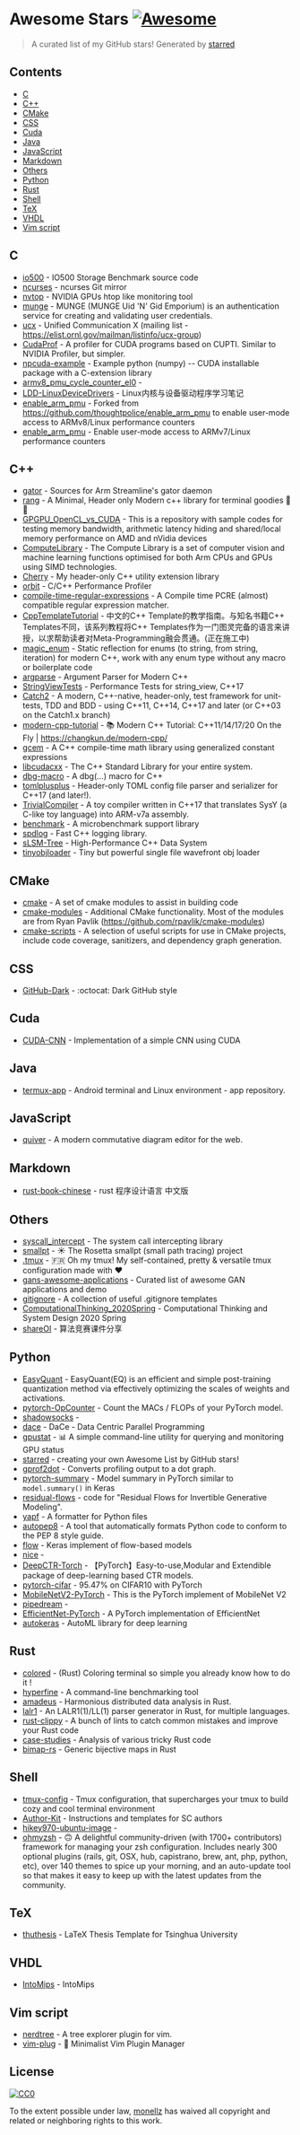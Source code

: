 # Awesome Stars [![Awesome](https://cdn.rawgit.com/sindresorhus/awesome/d7305f38d29fed78fa85652e3a63e154dd8e8829/media/badge.svg)](https://github.com/sindresorhus/awesome)

> A curated list of my GitHub stars!  Generated by [starred](https://github.com/maguowei/starred)


## Contents

  - [C](#c)
  - [C++](#c++)
  - [CMake](#cmake)
  - [CSS](#css)
  - [Cuda](#cuda)
  - [Java](#java)
  - [JavaScript](#javascript)
  - [Markdown](#markdown)
  - [Others](#others)
  - [Python](#python)
  - [Rust](#rust)
  - [Shell](#shell)
  - [TeX](#tex)
  - [VHDL](#vhdl)
  - [Vim script](#vim-script)

## C 

- [io500](https://github.com/IO500/io500) - IO500 Storage Benchmark source code
- [ncurses](https://github.com/mirror/ncurses) - ncurses Git mirror
- [nvtop](https://github.com/Syllo/nvtop) - NVIDIA GPUs htop like monitoring tool
- [munge](https://github.com/dun/munge) - MUNGE (MUNGE Uid 'N' Gid Emporium) is an authentication service for creating and validating user credentials.
- [ucx](https://github.com/openucx/ucx) - Unified Communication X  (mailing list - https://elist.ornl.gov/mailman/listinfo/ucx-group)
- [CudaProf](https://github.com/JamesTheZ/CudaProf) - A profiler for CUDA programs based on CUPTI. Similar to NVIDIA Profiler, but simpler.
- [npcuda-example](https://github.com/rmcgibbo/npcuda-example) - Example python (numpy) -- CUDA installable package with a C-extension library
- [armv8_pmu_cycle_counter_el0](https://github.com/jerinjacobk/armv8_pmu_cycle_counter_el0) - 
- [LDD-LinuxDeviceDrivers](https://github.com/gatieme/LDD-LinuxDeviceDrivers) - Linux内核与设备驱动程序学习笔记
- [enable_arm_pmu](https://github.com/rdolbeau/enable_arm_pmu) - Forked from https://github.com/thoughtpolice/enable_arm_pmu to enable user-mode access to ARMv8/Linux performance counters
- [enable_arm_pmu](https://github.com/zhiyisun/enable_arm_pmu) - Enable user-mode access to ARMv7/Linux performance counters

## C++ 

- [gator](https://github.com/ARM-software/gator) - Sources for Arm Streamline's gator daemon
- [rang](https://github.com/agauniyal/rang) - A Minimal, Header only Modern c++ library for terminal goodies 💄✨
- [GPGPU_OpenCL_vs_CUDA](https://github.com/dafadey/GPGPU_OpenCL_vs_CUDA) - This is a repository with sample codes for testing memory bandwidth, arithmetic latency hiding and shared/local memory performance on AMD and nVidia devices
- [ComputeLibrary](https://github.com/ARM-software/ComputeLibrary) - The Compute Library is a set of computer vision and machine learning functions optimised for both Arm CPUs and GPUs using SIMD technologies.
- [Cherry](https://github.com/LyricZhao/Cherry) - My header-only C++ utility extension library
- [orbit](https://github.com/google/orbit) - C/C++ Performance Profiler
- [compile-time-regular-expressions](https://github.com/hanickadot/compile-time-regular-expressions) - A Compile time PCRE (almost) compatible regular expression matcher.
- [CppTemplateTutorial](https://github.com/wuye9036/CppTemplateTutorial) - 中文的C++ Template的教学指南。与知名书籍C++ Templates不同，该系列教程将C++ Templates作为一门图灵完备的语言来讲授，以求帮助读者对Meta-Programming融会贯通。(正在施工中)
- [magic_enum](https://github.com/Neargye/magic_enum) - Static reflection for enums (to string, from string, iteration) for modern C++, work with any enum type without any macro or boilerplate code
- [argparse](https://github.com/p-ranav/argparse) - Argument Parser for Modern C++
- [StringViewTests](https://github.com/fenbf/StringViewTests) - Performance Tests for string_view, C++17
- [Catch2](https://github.com/catchorg/Catch2) - A modern, C++-native, header-only, test framework for unit-tests, TDD and BDD - using C++11, C++14, C++17 and later (or C++03 on the Catch1.x branch)
- [modern-cpp-tutorial](https://github.com/changkun/modern-cpp-tutorial) - 📚 Modern C++ Tutorial: C++11/14/17/20 On the Fly | https://changkun.de/modern-cpp/
- [gcem](https://github.com/kthohr/gcem) - A C++ compile-time math library using generalized constant expressions
- [libcudacxx](https://github.com/NVIDIA/libcudacxx) - The C++ Standard Library for your entire system.
- [dbg-macro](https://github.com/sharkdp/dbg-macro) - A dbg(…) macro for C++
- [tomlplusplus](https://github.com/marzer/tomlplusplus) - Header-only TOML config file parser and serializer for C++17 (and later!).
- [TrivialCompiler](https://github.com/TrivialCompiler/TrivialCompiler) - A toy compiler written in C++17 that translates SysY (a C-like toy language) into ARM-v7a assembly.
- [benchmark](https://github.com/google/benchmark) - A microbenchmark support library
- [spdlog](https://github.com/gabime/spdlog) - Fast C++ logging library.
- [sLSM-Tree](https://github.com/aronszanto/sLSM-Tree) - High-Performance C++ Data System
- [tinyobjloader](https://github.com/tinyobjloader/tinyobjloader) - Tiny but powerful single file wavefront obj loader

## CMake 

- [cmake](https://github.com/CLIUtils/cmake) - A set of cmake modules to assist in building code
- [cmake-modules](https://github.com/bilke/cmake-modules) - Additional CMake functionality. Most of the modules are from Ryan Pavlik (https://github.com/rpavlik/cmake-modules)
- [cmake-scripts](https://github.com/StableCoder/cmake-scripts) - A selection of useful scripts for use in CMake projects, include code coverage, sanitizers, and dependency graph generation.

## CSS 

- [GitHub-Dark](https://github.com/StylishThemes/GitHub-Dark) - :octocat: Dark GitHub style

## Cuda 

- [CUDA-CNN](https://github.com/catchchaos/CUDA-CNN) - Implementation of a simple CNN using CUDA

## Java 

- [termux-app](https://github.com/termux/termux-app) - Android terminal and Linux environment - app repository.

## JavaScript 

- [quiver](https://github.com/varkor/quiver) - A modern commutative diagram editor for the web.

## Markdown 

- [rust-book-chinese](https://github.com/KaiserY/rust-book-chinese) - rust 程序设计语言 中文版

## Others 

- [syscall_intercept](https://github.com/madsys-dev/syscall_intercept) - The system call intercepting library
- [smallpt](https://github.com/matt77hias/smallpt) - ☀️ The Rosetta smallpt (small path tracing) project
- [.tmux](https://github.com/gpakosz/.tmux) - 🇫🇷 Oh my tmux! My self-contained, pretty & versatile tmux configuration made with ❤️
- [gans-awesome-applications](https://github.com/nashory/gans-awesome-applications) - Curated list of awesome GAN applications and demo
- [gitignore](https://github.com/github/gitignore) - A collection of useful .gitignore templates
- [ComputationalThinking_2020Spring](https://github.com/benkoo/ComputationalThinking_2020Spring) - Computational Thinking and System Design 2020 Spring
- [shareOI](https://github.com/hzwer/shareOI) - 算法竞赛课件分享

## Python 

- [EasyQuant](https://github.com/deepglint/EasyQuant) - EasyQuant(EQ) is an efficient and simple post-training quantization method via effectively optimizing the scales of weights and activations.
- [pytorch-OpCounter](https://github.com/Lyken17/pytorch-OpCounter) - Count the MACs / FLOPs of your PyTorch model.
- [shadowsocks](https://github.com/shadowsocks/shadowsocks) - 
- [dace](https://github.com/spcl/dace) - DaCe - Data Centric Parallel Programming
- [gpustat](https://github.com/wookayin/gpustat) - 📊 A simple command-line utility for querying and monitoring GPU status
- [starred](https://github.com/maguowei/starred) - creating your own Awesome List by GitHub stars!
- [gprof2dot](https://github.com/jrfonseca/gprof2dot) - Converts profiling output to a dot graph.
- [pytorch-summary](https://github.com/sksq96/pytorch-summary) - Model summary in PyTorch similar to `model.summary()` in Keras
- [residual-flows](https://github.com/rtqichen/residual-flows) - code for "Residual Flows for Invertible Generative Modeling".
- [yapf](https://github.com/google/yapf) - A formatter for Python files
- [autopep8](https://github.com/hhatto/autopep8) - A tool that automatically formats Python code to conform to the PEP 8 style guide.
- [flow](https://github.com/bojone/flow) - Keras implement of flow-based models
- [nice](https://github.com/laurent-dinh/nice) - 
- [DeepCTR-Torch](https://github.com/shenweichen/DeepCTR-Torch) - 【PyTorch】Easy-to-use,Modular and Extendible package of deep-learning based CTR models.
- [pytorch-cifar](https://github.com/kuangliu/pytorch-cifar) - 95.47% on CIFAR10 with PyTorch
- [MobileNetV2-PyTorch](https://github.com/miraclewkf/MobileNetV2-PyTorch) - This is the PyTorch implement of MobileNet V2
- [pipedream](https://github.com/msr-fiddle/pipedream) - 
- [EfficientNet-PyTorch](https://github.com/lukemelas/EfficientNet-PyTorch) - A PyTorch implementation of EfficientNet
- [autokeras](https://github.com/keras-team/autokeras) - AutoML library for deep learning

## Rust 

- [colored](https://github.com/mackwic/colored) - (Rust) Coloring terminal so simple you already know how to do it !
- [hyperfine](https://github.com/sharkdp/hyperfine) - A command-line benchmarking tool
- [amadeus](https://github.com/constellation-rs/amadeus) - Harmonious distributed data analysis in Rust.
- [lalr1](https://github.com/MashPlant/lalr1) - An LALR1(1)/LL(1) parser generator in Rust, for multiple languages.
- [rust-clippy](https://github.com/rust-lang/rust-clippy) - A bunch of lints to catch common mistakes and improve your Rust code
- [case-studies](https://github.com/dtolnay/case-studies) - Analysis of various tricky Rust code
- [bimap-rs](https://github.com/billyrieger/bimap-rs) - Generic bijective maps in Rust

## Shell 

- [tmux-config](https://github.com/samoshkin/tmux-config) - Tmux configuration, that supercharges your tmux to build cozy and cool terminal environment
- [Author-Kit](https://github.com/SC-Tech-Program/Author-Kit) - Instructions and templates for SC authors
- [hikey970-ubuntu-image](https://github.com/mengzhuo/hikey970-ubuntu-image) - 
- [ohmyzsh](https://github.com/ohmyzsh/ohmyzsh) - 🙃  A delightful community-driven (with 1700+ contributors) framework for managing your zsh configuration. Includes nearly 300 optional plugins (rails, git, OSX, hub, capistrano, brew, ant, php, python, etc), over 140 themes to spice up your morning, and an auto-update tool so that makes it easy to keep up with the latest updates from the community.

## TeX 

- [thuthesis](https://github.com/tuna/thuthesis) - LaTeX Thesis Template for Tsinghua University

## VHDL 

- [IntoMips](https://github.com/sunwx17/IntoMips) - IntoMips

## Vim script 

- [nerdtree](https://github.com/preservim/nerdtree) - A tree explorer plugin for vim.
- [vim-plug](https://github.com/junegunn/vim-plug) - :hibiscus: Minimalist Vim Plugin Manager


## License

[![CC0](http://mirrors.creativecommons.org/presskit/buttons/88x31/svg/cc-zero.svg)](https://creativecommons.org/publicdomain/zero/1.0/)

To the extent possible under law, [monellz](https://github.com/monellz) has waived all copyright and related or neighboring rights to this work.

